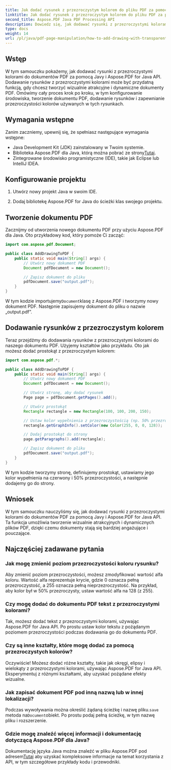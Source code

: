 ```yaml
---
title: Jak dodać rysunek z przezroczystym kolorem do pliku PDF za pomocą Java
linktitle: Jak dodać rysunek z przezroczystym kolorem do pliku PDF za pomocą Java
second_title: Aspose.PDF Java PDF Processing API
description: Dowiedz się, jak dodawać rysunki z przezroczystymi kolorami do plików PDF za pomocą Java i Aspose.PDF dla Java. Twórz dynamiczne, atrakcyjne wizualnie pliki PDF z instrukcjami krok po kroku i przykładami kodu.
type: docs
weight: 14
url: /pl/java/pdf-page-manipulation/how-to-add-drawing-with-transparent-color-in-pdf-using-java/
---
```


## Wstęp

W tym samouczku pokażemy, jak dodawać rysunki z przezroczystymi kolorami do dokumentów PDF za pomocą Javy i Aspose.PDF for Java API. Dodawanie rysunków z przezroczystymi kolorami może być przydatną funkcją, gdy chcesz tworzyć wizualnie atrakcyjne i dynamiczne dokumenty PDF. Omówimy cały proces krok po kroku, w tym konfigurowanie środowiska, tworzenie dokumentu PDF, dodawanie rysunków i zapewnianie przezroczystości kolorów używanych w tych rysunkach.

## Wymagania wstępne

Zanim zaczniemy, upewnij się, że spełniasz następujące wymagania wstępne:

- Java Development Kit (JDK) zainstalowany w Twoim systemie.
-  Biblioteka Aspose.PDF dla Java, którą można pobrać ze strony[Tutaj](https://releases.aspose.com/pdf/java/).
- Zintegrowane środowisko programistyczne (IDE), takie jak Eclipse lub IntelliJ IDEA.

## Konfigurowanie projektu

1. Utwórz nowy projekt Java w swoim IDE.

2. Dodaj bibliotekę Aspose.PDF for Java do ścieżki klas swojego projektu.

## Tworzenie dokumentu PDF

Zacznijmy od utworzenia nowego dokumentu PDF przy użyciu Aspose.PDF dla Java. Oto przykładowy kod, który pomoże Ci zacząć:

```java
import com.aspose.pdf.Document;

public class AddDrawingToPDF {
    public static void main(String[] args) {
        // Utwórz nowy dokument PDF
        Document pdfDocument = new Document();

        // Zapisz dokument do pliku
        pdfDocument.save("output.pdf");
    }
}
```

 W tym kodzie importujemy`Document`klasę z Aspose.PDF i tworzymy nowy dokument PDF. Następnie zapisujemy dokument do pliku o nazwie „output.pdf”.

## Dodawanie rysunków z przezroczystym kolorem

Teraz przejdźmy do dodawania rysunków z przezroczystymi kolorami do naszego dokumentu PDF. Użyjemy kształtów jako przykładu. Oto jak możesz dodać prostokąt z przezroczystym kolorem:

```java
import com.aspose.pdf.*;

public class AddDrawingToPDF {
    public static void main(String[] args) {
        // Utwórz nowy dokument PDF
        Document pdfDocument = new Document();

        // Utwórz stronę, aby dodać rysunek
        Page page = pdfDocument.getPages().add();

        // Utwórz prostokąt
        Rectangle rectangle = new Rectangle(100, 100, 200, 150);

        // Ustaw kolor wypełnienia z przezroczystością (np. 50% przezroczystości czerwonej)
        rectangle.getGraphInfo().setColor(new Color(255, 0, 0, 128));

        // Dodaj prostokąt do strony
        page.getParagraphs().add(rectangle);

        // Zapisz dokument do pliku
        pdfDocument.save("output.pdf");
    }
}
```

W tym kodzie tworzymy stronę, definiujemy prostokąt, ustawiamy jego kolor wypełnienia na czerwony i 50% przezroczystości, a następnie dodajemy go do strony.

## Wniosek

W tym samouczku nauczyliśmy się, jak dodawać rysunki z przezroczystymi kolorami do dokumentów PDF za pomocą Javy i Aspose.PDF for Java API. Ta funkcja umożliwia tworzenie wizualnie atrakcyjnych i dynamicznych plików PDF, dzięki czemu dokumenty stają się bardziej angażujące i pouczające.

## Najczęściej zadawane pytania

### Jak mogę zmienić poziom przezroczystości koloru rysunku?

Aby zmienić poziom przezroczystości, możesz zmodyfikować wartość alfa koloru. Wartość alfa reprezentuje krycie, gdzie 0 oznacza pełną przezroczystość, a 255 oznacza pełną nieprzezroczystość. Na przykład, aby kolor był w 50% przezroczysty, ustaw wartość alfa na 128 (z 255).

### Czy mogę dodać do dokumentu PDF tekst z przezroczystymi kolorami?

Tak, możesz dodać tekst z przezroczystymi kolorami, używając Aspose.PDF for Java API. Po prostu ustaw kolor tekstu z pożądanym poziomem przezroczystości podczas dodawania go do dokumentu PDF.

### Czy są inne kształty, które mogę dodać za pomocą przezroczystych kolorów?

Oczywiście! Możesz dodać różne kształty, takie jak okręgi, elipsy i wielokąty z przezroczystymi kolorami, używając Aspose.PDF for Java API. Eksperymentuj z różnymi kształtami, aby uzyskać pożądane efekty wizualne.

### Jak zapisać dokument PDF pod inną nazwą lub w innej lokalizacji?

 Podczas wywoływania można określić żądaną ścieżkę i nazwę pliku.`save` metoda na`Document`obiekt. Po prostu podaj pełną ścieżkę, w tym nazwę pliku i rozszerzenie.

### Gdzie mogę znaleźć więcej informacji i dokumentację dotyczącą Aspose.PDF dla Java?

 Dokumentację języka Java można znaleźć w pliku Aspose.PDF pod adresem[Tutaj](https://reference.aspose.com/pdf/java/) aby uzyskać kompleksowe informacje na temat korzystania z API, w tym szczegółowe przykłady kodu i przewodniki.